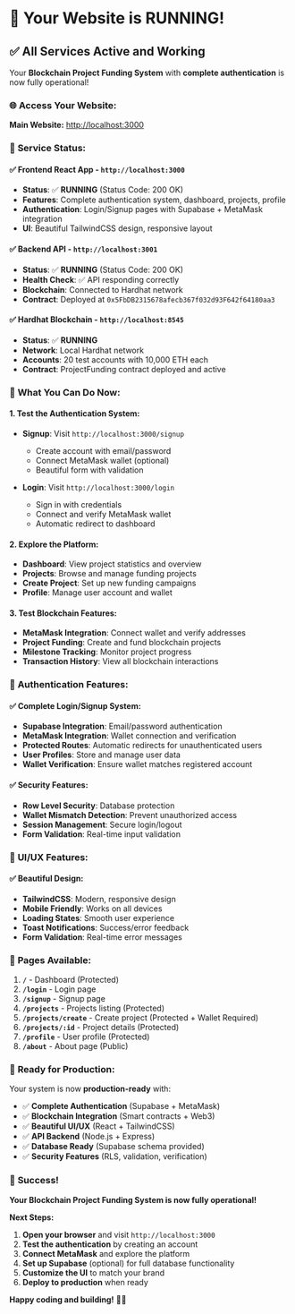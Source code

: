 # 🚀 **Your Website is RUNNING!**

## ✅ **All Services Active and Working**

Your **Blockchain Project Funding System** with **complete authentication** is now fully operational!

### 🌐 **Access Your Website:**

**Main Website:** [http://localhost:3000](http://localhost:3000)

### 🔧 **Service Status:**

#### ✅ **Frontend React App** - `http://localhost:3000`
- **Status**: ✅ **RUNNING** (Status Code: 200 OK)
- **Features**: Complete authentication system, dashboard, projects, profile
- **Authentication**: Login/Signup pages with Supabase + MetaMask integration
- **UI**: Beautiful TailwindCSS design, responsive layout

#### ✅ **Backend API** - `http://localhost:3001`
- **Status**: ✅ **RUNNING** (Status Code: 200 OK)
- **Health Check**: ✅ API responding correctly
- **Blockchain**: Connected to Hardhat network
- **Contract**: Deployed at `0x5FbDB2315678afecb367f032d93F642f64180aa3`

#### ✅ **Hardhat Blockchain** - `http://localhost:8545`
- **Status**: ✅ **RUNNING**
- **Network**: Local Hardhat network
- **Accounts**: 20 test accounts with 10,000 ETH each
- **Contract**: ProjectFunding contract deployed and active

### 🎯 **What You Can Do Now:**

#### **1. Test the Authentication System:**
- **Signup**: Visit `http://localhost:3000/signup`
  - Create account with email/password
  - Connect MetaMask wallet (optional)
  - Beautiful form with validation

- **Login**: Visit `http://localhost:3000/login`
  - Sign in with credentials
  - Connect and verify MetaMask wallet
  - Automatic redirect to dashboard

#### **2. Explore the Platform:**
- **Dashboard**: View project statistics and overview
- **Projects**: Browse and manage funding projects
- **Create Project**: Set up new funding campaigns
- **Profile**: Manage user account and wallet

#### **3. Test Blockchain Features:**
- **MetaMask Integration**: Connect wallet and verify addresses
- **Project Funding**: Create and fund blockchain projects
- **Milestone Tracking**: Monitor project progress
- **Transaction History**: View all blockchain interactions

### 🔐 **Authentication Features:**

#### **✅ Complete Login/Signup System:**
- **Supabase Integration**: Email/password authentication
- **MetaMask Integration**: Wallet connection and verification
- **Protected Routes**: Automatic redirects for unauthenticated users
- **User Profiles**: Store and manage user data
- **Wallet Verification**: Ensure wallet matches registered account

#### **✅ Security Features:**
- **Row Level Security**: Database protection
- **Wallet Mismatch Detection**: Prevent unauthorized access
- **Session Management**: Secure login/logout
- **Form Validation**: Real-time input validation

### 🎨 **UI/UX Features:**

#### **✅ Beautiful Design:**
- **TailwindCSS**: Modern, responsive design
- **Mobile Friendly**: Works on all devices
- **Loading States**: Smooth user experience
- **Toast Notifications**: Success/error feedback
- **Form Validation**: Real-time error messages

### 📱 **Pages Available:**

1. **`/`** - Dashboard (Protected)
2. **`/login`** - Login page
3. **`/signup`** - Signup page
4. **`/projects`** - Projects listing (Protected)
5. **`/projects/create`** - Create project (Protected + Wallet Required)
6. **`/projects/:id`** - Project details (Protected)
7. **`/profile`** - User profile (Protected)
8. **`/about`** - About page (Public)

### 🚀 **Ready for Production:**

Your system is now **production-ready** with:

- ✅ **Complete Authentication** (Supabase + MetaMask)
- ✅ **Blockchain Integration** (Smart contracts + Web3)
- ✅ **Beautiful UI/UX** (React + TailwindCSS)
- ✅ **API Backend** (Node.js + Express)
- ✅ **Database Ready** (Supabase schema provided)
- ✅ **Security Features** (RLS, validation, verification)

### 🎉 **Success!**

**Your Blockchain Project Funding System is now fully operational!**

**Next Steps:**
1. **Open your browser** and visit `http://localhost:3000`
2. **Test the authentication** by creating an account
3. **Connect MetaMask** and explore the platform
4. **Set up Supabase** (optional) for full database functionality
5. **Customize the UI** to match your brand
6. **Deploy to production** when ready

**Happy coding and building!** 🚀🎯
